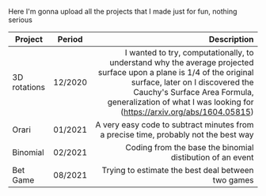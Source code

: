 Here I'm gonna upload all the projects that I made just for fun, nothing serious

| Project       | Period        | Description  |
| ------------- |:-------------:| -----:|
| 3D rotations  | 12/2020 | I wanted to try, computationally, to understand why the average projected surface upon a plane is 1/4 of the original surface, later on I discovered the Cauchy's Surface Area Formula, generalization of what I was looking for (https://arxiv.org/abs/1604.05815) |
| Orari | 01/2021 | A very easy code to subtract minutes from a precise time, probably not the best way |
| Binomial | 02/2021 | Coding from the base the binomial distibution of an event |
| Bet Game | 08/2021 | Trying to estimate the best deal between two games |
